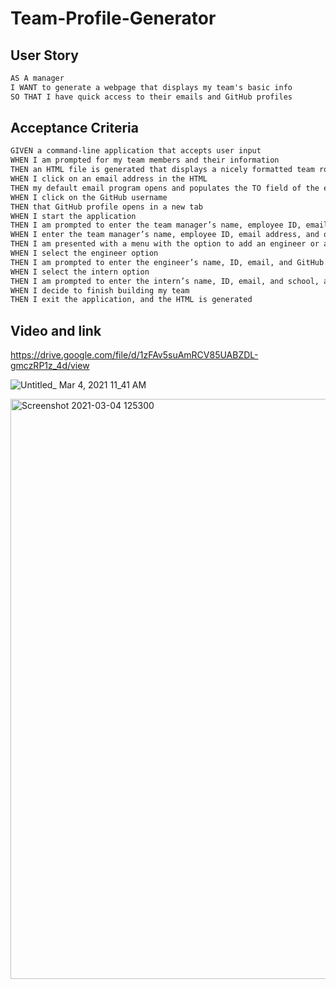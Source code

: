 # Team-Profile-Generator
## User Story

```md
AS A manager
I WANT to generate a webpage that displays my team's basic info
SO THAT I have quick access to their emails and GitHub profiles
```
## Acceptance Criteria

```md
GIVEN a command-line application that accepts user input
WHEN I am prompted for my team members and their information
THEN an HTML file is generated that displays a nicely formatted team roster based on user input
WHEN I click on an email address in the HTML
THEN my default email program opens and populates the TO field of the email with the address
WHEN I click on the GitHub username
THEN that GitHub profile opens in a new tab
WHEN I start the application
THEN I am prompted to enter the team manager’s name, employee ID, email address, and office number
WHEN I enter the team manager’s name, employee ID, email address, and office number
THEN I am presented with a menu with the option to add an engineer or an intern or to finish building my team
WHEN I select the engineer option
THEN I am prompted to enter the engineer’s name, ID, email, and GitHub username, and I am taken back to the menu
WHEN I select the intern option
THEN I am prompted to enter the intern’s name, ID, email, and school, and I am taken back to the menu
WHEN I decide to finish building my team
THEN I exit the application, and the HTML is generated
```
## Video and link 

https://drive.google.com/file/d/1zFAv5suAmRCV85UABZDL-gmczRP1z_4d/view

![Untitled_ Mar 4, 2021 11_41 AM](https://user-images.githubusercontent.com/74078719/110027359-b8390900-7ce6-11eb-8046-47046cb87ff5.gif)

<img width="928" alt="Screenshot 2021-03-04 125300" src="https://user-images.githubusercontent.com/74078719/110028833-9d679400-7ce8-11eb-96d0-479fc6bc948c.png">
